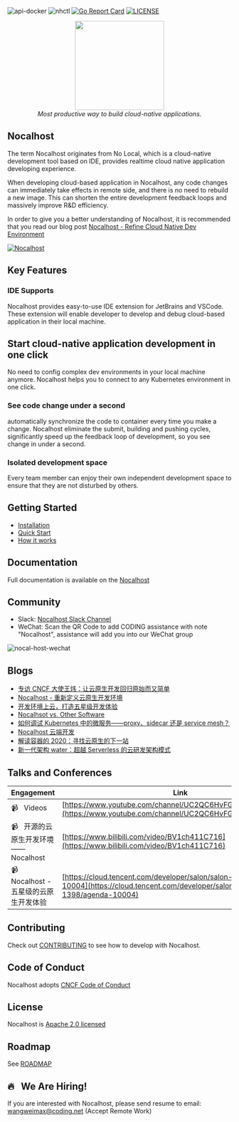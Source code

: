 ![api-docker](https://github.com/nocalhost/nocalhost/workflows/api-docker/badge.svg?branch=main)
![nhctl](https://github.com/nocalhost/nocalhost/workflows/nhctl/badge.svg?branch=main)
[![Go Report Card](https://goreportcard.com/badge/github.com/nocalhost/nocalhost)](https://goreportcard.com/report/github.com/nocalhost/nocalhost)
[![LICENSE](https://img.shields.io/github/license/nocalhost/nocalhost)](https://github.com/nocalhost/nocalhost/blob/main/LICENSE)

<p align="center">
    <a href="https://nocalhost.dev">
        <img src='https://user-images.githubusercontent.com/3713305/123894696-305fc480-d991-11eb-960a-e87d8bd7acbf.png' width="200"/>
    </a>
    <br />
    <em>Most productive way to build cloud-native applications.</em>
</p>

## Nocalhost

The term Nocalhost originates from No Local, which is a cloud-native development tool based on IDE, provides realtime cloud native application developing experience. 

When developing cloud-based application in Nocalhost, any code changes can immediately take effects in remote side, and there is no need to rebuild a new image. This can shorten the entire development feedback loops and massively improve R&D efficiency.

In order to give you a better understanding of Nocalhost, it is recommended that you read our blog post [Nocalhost - Refine Cloud Native Dev Environment](https://nocalhost.dev/Blog/redefine-cloud-native-dev-environment/)

[![Nocalhost](https://img.youtube.com/vi/z7I-vopn-gQ/0.jpg)](https://www.youtube.com/watch?v=z7I-vopn-gQ)

## Key Features

### IDE Supports

Nocalhost provides easy-to-use IDE extension for JetBrains and VSCode. These extension will enable developer to develop and debug cloud-based application in their local machine.

## Start cloud-native application development in one click

No need to config complex dev environments in your local machine anymore. Nocalhost helps you to connect to any Kubernetes environment in one click.

### See code change under a second

automatically synchronize the code to container every time you make a change. Nocalhost eliminate the submit, building and pushing cycles,  significantly speed up the feedback loop of development, so you see change in under a second.

### Isolated development space

Every team member can enjoy their own independent development space to ensure that they are not disturbed by others.

## Getting Started

* [Installation](https://nocalhost.dev/eng/installation/)
* [Quick Start](https://nocalhost.dev/eng/getting-started/)
* [How it works](https://nocalhost.dev/eng/core-concept/)

## Documentation

Full documentation is available on the [Nocalhost](https://nocalhost.dev/)

## Community

* Slack: [Nocalhost Slack Channel](https://nocalhost.slack.com/)
* WeChat: Scan the QR Code to add CODING assistance with note "Nocalhost", assistance will add you into our WeChat group

![nocal-host-wechat](https://user-images.githubusercontent.com/3713305/123894953-a2d0a480-d991-11eb-88af-9082d14b0c2c.png)

## Blogs

* [专访 CNCF 大使王炜：让云原生开发回归原始而又简单](https://mp.weixin.qq.com/s/nb4pgaqFX_gssx4HySKIoA)
* [Nocalhost - 重新定义云原生开发环境](https://mp.weixin.qq.com/s/Royq17eSgC7c-WSPbKlfuw)
* [开发环境上云，打造五星级开发体验](https://help.coding.net/insight/posts/b18262fc/)
* [Nocalhsot vs. Other Software](https://nocalhost.dev/zh/Blog/compare-with-x/)
* [如何调试 Kubernetes 中的微服务——proxy、sidecar 还是 service mesh？](https://www.tetrate.io/blog/how-to-debug-microservices-in-kubernetes-with-proxy-sidecar-or-service-mesh/?lang=zh-hans)
* [Nocalhost 云端开发](https://codeandcode.cn/2021/01/15/Nocalhost%E4%BB%8B%E7%BB%8D/)
* [解读容器的 2020：寻找云原生的下一站](https://xie.infoq.cn/article/b0b27ecb2ae91ff59e5faa392)
* [新一代架构 water：超越 Serverless 的云研发架构模式](https://www.phodal.com/blog/next-generation-code-architecture/)

## Talks and Conferences

| Engagement | Link |
| ---------- | ---- |
| :video_camera: &nbsp; Videos  | [https://www.youtube.com/channel/UC2QC6HvFG8zOtFRvvMzcAUw](https://www.youtube.com/channel/UC2QC6HvFG8zOtFRvvMzcAUw) |
| :video_camera: &nbsp; 开源的云原生开发环境 —— Nocalhost | [https://www.bilibili.com/video/BV1ch411C716](https://www.bilibili.com/video/BV1ch411C716) |
| :video_camera: &nbsp; Nocalhost - 五星级的云原生开发体验 | [https://cloud.tencent.com/developer/salon/salon-1398/agenda-10004](https://cloud.tencent.com/developer/salon/salon-1398/agenda-10004) |


## Contributing

Check out [CONTRIBUTING](./CONTRIBUTING) to see how to develop with Nocalhost.

## Code of Conduct

Nocalhost adopts [CNCF Code of Conduct](https://github.com/cncf/foundation/blob/master/code-of-conduct.md)

## License

Nocalhost is [Apache 2.0 licensed](./LICENSE)

## Roadmap

See [ROADMAP](./ROADMAP.md)

## 🔥 &nbsp; We Are Hiring!

If you are interested with Nocalhost, please send resume to email: wangweimax@coding.net (Accept Remote Work)
